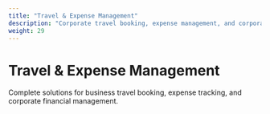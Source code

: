 ```yaml
---
title: "Travel & Expense Management"
description: "Corporate travel booking, expense management, and corporate card solutions"
weight: 29
---
```


# Travel & Expense Management

Complete solutions for business travel booking, expense tracking, and corporate financial management.